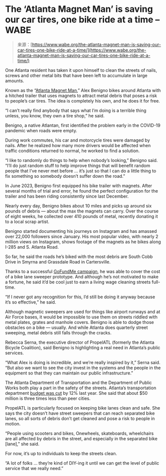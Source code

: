 <!--yml
category: 未分类
date: 2024-05-27 14:30:03
-->

# The ‘Atlanta Magnet Man’ is saving our car tires, one bike ride at a time – WABE

> 来源：[https://www.wabe.org/the-atlanta-magnet-man-is-saving-our-car-tires-one-bike-ride-at-a-time/](https://www.wabe.org/the-atlanta-magnet-man-is-saving-our-car-tires-one-bike-ride-at-a-time/)

One Atlanta resident has taken it upon himself to clean the streets of nails, screws and other metal bits that have been left to accumulate in large amounts.

Known as the “[Atlanta Magnet Man](https://www.instagram.com/atlantamagnetman),” Alex Benigno bikes around Atlanta with a hitched trailer that uses magnets to attract metal debris that poses a risk to people’s car tires. The idea is completely his own, and he does it for free.

“I can’t really find anybody that says what I’m doing is a terrible thing unless, you know, they own a tire shop,” he said.

Benigno, a native Atlantan, first identified the problem early in the COVID-19 pandemic when roads were empty.

During work commutes, his car and motorcycle tires were damaged by nails. After he realized how many more drivers would be affected when traffic conditions returned to normal, he worked to find a solution.

“I like to randomly do things to help when nobody’s looking,” Benigno said. “I’ll do just random stuff to help improve things that will benefit random people that I’ve never met before … it’s just so that I can do a little thing to fix something so somebody doesn’t suffer down the road.”

In June 2023, Benigno first equipped his bike trailer with magnets. After several months of trial and error, he found the perfect configuration for the trailer and has been riding consistently since last December.

Nearly every day, Benigno bikes about 10 miles and picks up around six pounds of debris — about the max the magnets can carry. Over the course of eight weeks, he collected over 410 pounds of metal, recently donating it to a local scrap artist.

Benigno started documenting his journeys on Instagram and has amassed over 22,000 followers since January. His most popular video, with nearly 2 million views on Instagram, shows footage of the magnets as he bikes along I-285 and S. Atlanta Road.

<pba-video :video="{
    type: 'youtube',
    id: 'ADkw9oo_L_c',
    options: {
      autoplay: 0,
    }
  }"></pba-video>

So far, he said the roads he’s biked with the most debris are South Cobb Drive in Smyrna and Grassdale Road in Cartersville.

Thanks to a successful [GoFundMe campaign](https://www.gofundme.com/f/clean-up-glass-from-atlantas-bike-lanes?member=32248187&sharetype=teams&utm_campaign=p_na+share-sheet&utm_content=ai_variant_ios_no_ai&utm_medium=social&utm_source=instagram), he was able to cover the cost of a bike lane sweeper prototype. And although he’s not motivated to make a fortune, he said it’d be cool just to earn a living wage cleaning streets full-time.

<pba-embed css="" script="" code="<blockquote class=&quot;twitter-tweet&quot;><p lang=&quot;en&quot; dir=&quot;ltr&quot;>Fundraiser by Alex Benigno : Clean up glass from Atlanta’s bike lanes <a href=&quot;https://t.co/JH7MrDu8sE&quot;>https://t.co/JH7MrDu8sE</a></p>&amp;mdash; Chris Test (@ChrisTest82) <a href=&quot;https://twitter.com/ChrisTest82/status/1756016107360542954?ref_src=twsrc%5Etfw&quot;>February 9, 2024</a></blockquote> <script type=&quot;application/javascript&quot;  async src=&quot;https://platform.twitter.com/widgets.js&quot; charset=&quot;utf-8&quot;></script>"></pba-embed>

“If I never got any recognition for this, I’d still be doing it anyway because it’s so effective,” he said.

Although magnetic sweepers are used for things like airport runways and at Air Force bases, it would be impossible to use them on streets riddled with metal plates, grates and manhole covers. Benigno is able to dodge those obstacles on a bike — usually. And while Atlanta does quarterly street sweeping, metal debris still falls through the cracks.

Rebecca Serna, the executive director of PropelATL (formerly the Atlanta Bicycle Coalition), said Benigno is highlighting a real need in Atlanta’s public services. 

“What Alex is doing is incredible, and we’re really inspired by it,” Serna said. “But also we want to see the city invest in the systems and the people in the equipment so that they can maintain our public infrastructure.”

The Atlanta Department of Transportation and the Department of Public Works both play a part in the safety of the streets. Atlanta’s transportation department [budget was cut](https://www.letspropelatl.org/2024-policy-infrastructure-recommendations#Budget) by 12% last year. She said that about $50 million is three times less than peer cities.

PropelATL is particularly focused on keeping bike lanes clean and safe. She says the city doesn’t have street sweepers that can reach separated bike lanes, so all sorts of debris don’t get cleaned and pose a risk to people in motion.

“People using scooters and bikes, Onewheels, skateboards, wheelchairs are all affected by debris in the street, and especially in the separated bike [lane],” she said.

For now, it’s up to individuals to keep the streets clean.

“A lot of folks … they’re kind of DIY-ing it until we can get the level of public service that we really need.”

<pba-share class="d-md-none mt-4" :platforms="[&quot;facebook&quot;, &quot;twitter&quot;, &quot;email&quot;]" label=""></pba-share>